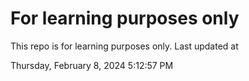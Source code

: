 # For learning purposes only
This repo is for learning purposes only.
Last updated at

Thursday, February 8, 2024 5:12:57 PM

